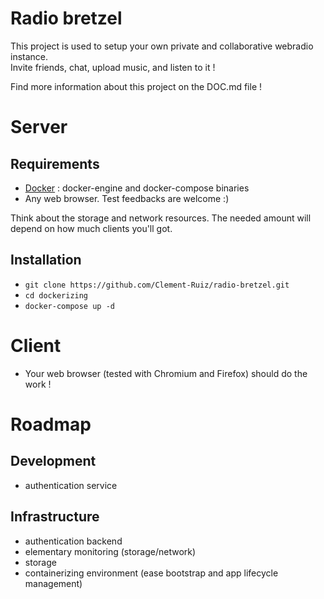 # Radio bretzel

This project is used to setup your own private and collaborative webradio instance.  
Invite friends, chat, upload music, and listen to it !

Find more information about this project on the DOC.md file !
# Server
## Requirements
* [Docker](https://www.docker.com/ "Docker Official Website") : docker-engine and docker-compose binaries
* Any web browser. Test feedbacks are welcome :)

Think about the storage and network resources. The needed amount will depend on how much clients you'll got.

## Installation

* `git clone https://github.com/Clement-Ruiz/radio-bretzel.git`
* `cd dockerizing`
* `docker-compose up -d`

# Client

* Your web browser (tested with Chromium and Firefox) should do the work !


# Roadmap
## Development
* authentication service

## Infrastructure
* authentication backend
* elementary monitoring (storage/network)
* storage
* containerizing environment (ease bootstrap and app lifecycle management)
